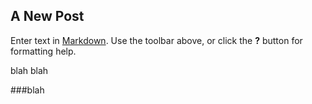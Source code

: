 ## A New Post

Enter text in [Markdown](http://daringfireball.net/projects/markdown/). Use the toolbar above, or click the **?** button for formatting help.

blah blah

###blah
